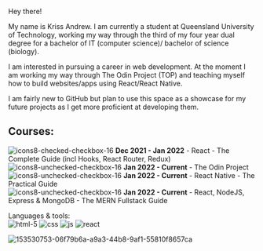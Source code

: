Hey there!

My name is Kriss Andrew. I am currently a student at Queensland University of Technology, working my way through the third of my four year dual degree for a bachelor of IT (computer science)/ bachelor of science (biology).

I am interested in pursuing a career in web development. At the moment I am working my way through The Odin Project (TOP) and teaching myself how to build websites/apps using React/React Native.

I am fairly new to GitHub but plan to use this space as a showcase for my future projects as I get more proficient at developing them. 

## Courses:<br/>
![icons8-checked-checkbox-16](https://user-images.githubusercontent.com/65888709/153357422-c9ac3873-7063-448e-9454-862e52077b15.png) **Dec 2021 - Jan 2022** - React - The Complete Guide (incl Hooks, React Router, Redux) <br/>
![icons8-unchecked-checkbox-16](https://user-images.githubusercontent.com/65888709/153357285-4da34be4-892b-40a5-bf8a-f7a84cb9be3c.png) **Jan 2022 - Current** - The Odin Project<br/>
![icons8-unchecked-checkbox-16](https://user-images.githubusercontent.com/65888709/153357285-4da34be4-892b-40a5-bf8a-f7a84cb9be3c.png) **Jan 2022 - Current** - React Native - The Practical Guide<br/>
![icons8-unchecked-checkbox-16](https://user-images.githubusercontent.com/65888709/153357285-4da34be4-892b-40a5-bf8a-f7a84cb9be3c.png) **Jan 2022 - Current** - React, NodeJS, Express & MongoDB - The MERN Fullstack Guide<br/>


Languages & tools:<br/>
![html-5](https://user-images.githubusercontent.com/65888709/153366958-dad4200c-fa9c-4aa6-90d9-2ce2b2d11b8f.png)
![css](https://user-images.githubusercontent.com/65888709/153367058-5b89e735-591f-4181-a8c8-2356abaae0f5.png)
![js](https://user-images.githubusercontent.com/65888709/153367068-58554436-2964-47db-842e-e63d92725e9a.png)
![react](https://user-images.githubusercontent.com/65888709/153367339-090be0b6-fcc8-4437-a0db-30836d3ce3cb.png)


<!---
KrissAndrew/KrissAndrew is a ✨ special ✨ repository because its `README.md` (this file) appears on your GitHub profile.
You can click the Preview link to take a look at your changes.
--->

  ![153530753-06f79b6a-a9a3-44b8-9af1-55810f8657ca](https://user-images.githubusercontent.com/65888709/153530955-6e47c4cf-83a6-4ece-a222-ccf01575b5c4.gif)


